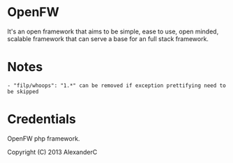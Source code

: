 OpenFW
======

It's an open framework that aims to be simple, ease to use, open minded, scalable framework that can serve a base for an full stack framework.

Notes
=====

    - "filp/whoops": "1.*" can be removed if exception prettifying need to be skipped

Credentials
===========
OpenFW php framework.

Copyright (C) 2013  AlexanderC